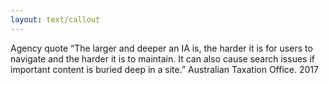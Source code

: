 ```yaml
---
layout: text/callout
---
```

Agency quote
“The larger and deeper an IA is, the harder it is for users to navigate and the harder it is to maintain. It can also cause search issues if important content is buried deep in a site.”
Australian Taxation Office. 2017
